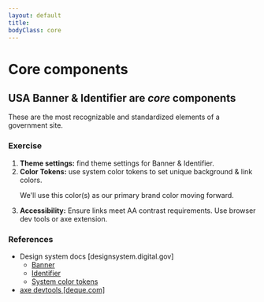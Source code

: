```yaml
---
layout: default
title:
bodyClass: core
---
```


# Core components

<section class="usa-section">
  <h2>USA Banner & Identifier are <em>core</em> components</h2>
  <div class="usa-intro">
    These are the most recognizable and standardized elements of a government site.
  </div>

  <h3 class="margin-top-8">Exercise</h3>
  <ol class="usa-list font-sans-lg text-light">
    <li>
      <strong>Theme settings:</strong> find theme settings for Banner & Identifier.
    </li>
    <li>
      <strong>Color Tokens:</strong> use system color tokens to set unique background & link colors.
      <p class="text-accent-cool-darker">
        We'll use this color(s) as our primary brand color moving forward.
      </p>
    </li>
    <li>
      <strong>Accessibility:</strong> Ensure links meet AA contrast requirements. Use browser dev tools or axe extension.
    </li>
  </ol>

  <h3>References</h3>
  <ul class="usa-list">
    <li>
      Design system docs [designsystem.digital.gov]
      <ul>
        <li>
          <a
            class="usa-link usa-link--external"
            href="https://designsystem.digital.gov/components/banner/">
            Banner
          </a>
        </li>
        <li>
          <a
            class="usa-link usa-link--external"
            href="https://designsystem.digital.gov/components/identifier/">
            Identifier
          </a>
        </li>
        <li>
          <a
            class="usa-link usa-link--external"
            href="https://designsystem.digital.gov/design-tokens/color/system-tokens/">
            System color tokens
          </a>
        </li>
      </ul>
    </li>
    <li>
      <a
        class="usa-link usa-link--external"
        href="https://www.deque.com/axe/browser-extensions/">
        axe devtools [deque.com]
      </a>
    </li>
  </ul>

</section>
